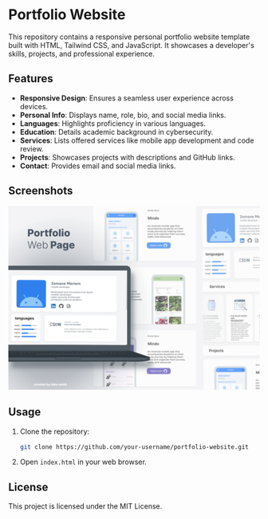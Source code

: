 # Portfolio Website

This repository contains a responsive personal portfolio website template built with HTML, Tailwind CSS, and JavaScript. It showcases a developer's skills, projects, and professional experience.

## Features

- **Responsive Design**: Ensures a seamless user experience across devices.
- **Personal Info**: Displays name, role, bio, and social media links.
- **Languages**: Highlights proficiency in various languages.
- **Education**: Details academic background in cybersecurity.
- **Services**: Lists offered services like mobile app development and code review.
- **Projects**: Showcases projects with descriptions and GitHub links.
- **Contact**: Provides email and social media links.

## Screenshots
<img src="post.svg"/>

## Usage

1. Clone the repository:
    ```bash
    git clone https://github.com/your-username/portfolio-website.git
    ```
2. Open `index.html` in your web browser.

## License

This project is licensed under the MIT License.

